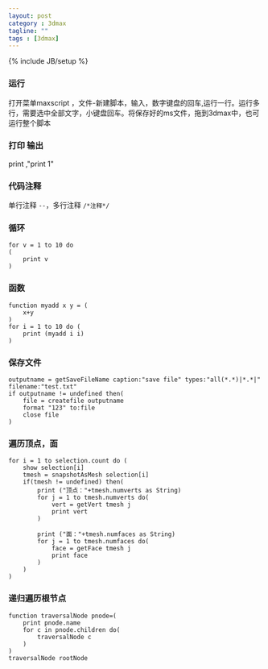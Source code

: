 ```yaml
---
layout: post
category : 3dmax
tagline: ""
tags : [3dmax]
---
```

{% include JB/setup %}

### 运行

打开菜单maxscript ，文件-新建脚本，输入，数字键盘的回车,运行一行。运行多行，需要选中全部文字，小键盘回车。将保存好的ms文件，拖到3dmax中，也可运行整个脚本

### 打印 输出

print ,"print 1"

### 代码注释

单行注释 ```--```，多行注释 ```/*注释*/```

###  循环

	for v = 1 to 10 do
	(
		print v
	)
	
### 函数

	function myadd x y = ( 
		x+y 
	)
	for i = 1 to 10 do (
		print (myadd i i)
	) 
	
### 保存文件

	outputname = getSaveFileName caption:"save file" types:"all(*.*)|*.*|" filename:"test.txt"
	if outputname != undefined then(
		file = createfile outputname
		format "123" to:file
		close file
	)

### 遍历顶点，面

	for i = 1 to selection.count do (
		show selection[i]
		tmesh = snapshotAsMesh selection[i]
		if(tmesh != undefined) then(
			print ("顶点："+tmesh.numverts as String)
			for j = 1 to tmesh.numverts do(
				vert = getVert tmesh j
				print vert
			)
			
			print ("面："+tmesh.numfaces as String)
			for j = 1 to tmesh.numfaces do(
				face = getFace tmesh j
				print face
			)
		)
	)

### 递归遍历根节点

	function traversalNode pnode=(
		print pnode.name
		for c in pnode.children do(
			traversalNode c
		)
	)
	traversalNode rootNode
